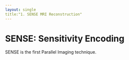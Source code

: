 ```yaml
---
layout: single
title:"1. SENSE MRI Reconstruction"
---
```


# SENSE: Sensitivity Encoding 
SENSE is the first Parallel Imaging technique.
